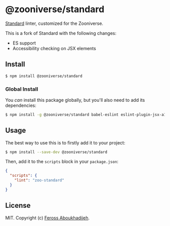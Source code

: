 # @zooniverse/standard

[Standard](https://github.com/feross/standard) linter, customized for the Zooniverse.

This is a fork of Standard with the following changes:

- ES support
- Accessibility checking on JSX elements

## Install

```bash
$ npm install @zooniverse/standard
```

### Global Install

You _can_ install this package globally, but you'll also need to add its dependencies:

```bash
$ npm install -g @zooniverse/standard babel-eslint eslint-plugin-jsx-a11y
```

## Usage

The best way to use this is to firstly add it to your project:

```bash
$ npm install --save-dev @zooniverse/standard
```

Then, add it to the `scripts` block in your `package.json`:

```json
{
  "scripts": {
    "lint": "zoo-standard"
  }
}
```

## License

MIT. Copyright (c) [Feross Aboukhadijeh](http://feross.org).
